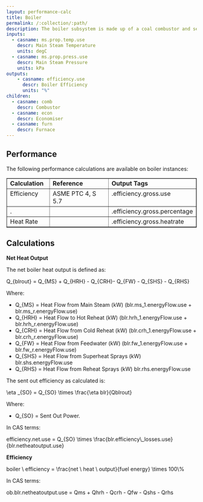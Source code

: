 ```yaml
---
layout: performance-calc
title: Boiler
permalink: /:collection/:path/
description: The boiler subsystem is made up of a coal combustor and several boiler elements that pre-heat water, evaporate it into steam the super heat the steam.
inputs:
  - casname: ms.prop.temp.use
    descr: Main Steam Temperature
    units: degC
  - casname: ms.prop.press.use
    descr: Main Steam Pressure
    units: kPa
outputs:
    - casname: efficiency.use
      descr: Boiler Efficiency
      units: "%"
children:
  - casname: comb
    descr: Combustor
  - casname: econ
    descr: Economiser
  - casname: furn
    descr: Furnace
---
```



<div class="section" id="performance">
<h2>Performance<a class="headerlink" href="#performance" title="Permalink to this headline"></a></h2>
<p>The following performance calculations are available on boiler instances:</p>
<table border="1" class="docutils">
<colgroup>
<col width="23%">
<col width="35%">
<col width="42%">
</colgroup>
<tbody valign="top">
<tr class="row-odd"><td><strong>Calculation</strong></td>
<td><strong>Reference</strong></td>
<td><strong>Output Tags</strong></td>
</tr>
<tr class="row-even"><td>Efficiency</td>
<td>ASME PTC 4, S 5.7</td>
<td>.efficiency.gross.use</td>
</tr>
<tr class="row-odd"><td>.</td>
<td>&nbsp;</td>
<td>.efficiency.gross.percentage</td>
</tr>
<tr class="row-even"><td>Heat Rate</td>
<td>&nbsp;</td>
<td>.efficiency.gross.heatrate</td>
</tr>
</tbody>
</table>
</div>



<div class="section" id="calculations">
<h2>Calculations<a class="headerlink" href="#calculations" title="Permalink to this headline"></a></h2>
<p><strong>Net Heat Output</strong></p>
<p>The net boiler heat output is defined as:</p>
<div class="math">
<p><span class="math">Q_{blrout} = Q_{MS} + Q_{HRH} - Q_{CRH}- Q_{FW} - Q_{SHS} - Q_{RHS}</span></p>
</div><p>Where:</p>
<ul class="simple">
<li><span class="math">Q_{MS}</span> = Heat Flow from Main Steam (kW) (blr.ms_1.energyFlow.use + blr.ms_r.energyFlow.use)</li>
<li><span class="math">Q_{HRH}</span> = Heat Flow to Hot Reheat (kW) (blr.hrh_1.energyFlow.use + blr.hrh_r.energyFlow.use)</li>
<li><span class="math">Q_{CRH}</span> = Heat Flow from Cold Reheat (kW) (blr.crh_1.energyFlow.use + blr.crh_r.energyFlow.use)</li>
<li><span class="math">Q_{FW}</span> = Heat Flow from Feedwater (kW) (blr.fw_1.energyFlow.use + blr.fw_r.energyFlow.use)</li>
<li><span class="math">Q_{SHS}</span> = Heat Flow from Superheat Sprays (kW) blr.shs.energyFlow.use</li>
<li><span class="math">Q_{RHS}</span> = Heat Flow from Reheat Sprays (kW) blr.rhs.energyFlow.use</li>
</ul>
<p>The sent out efficiency as calculated is:</p>
<div class="math">
<p><span class="math">\eta _{SO} = Q_{SO} \times \frac{\eta blr}{Qblrout}</span></p>
</div><p>Where:</p>
<ul class="simple">
<li><span class="math">Q_{SO}</span> = Sent Out Power.</li>
</ul>
<p>In CAS terms:</p>
<div class="math">
<p><span class="math">efficiency.net.use = Q_{SO} \times \frac{blr.efficiency\_losses.use}{blr.netheatoutput.use}</span></p>
</div><p><strong>Efficiency</strong></p>
<div class="math">
<p><span class="math">boiler \ efficiency = \frac{net \ heat \ output}{fuel energy} \times 100\%</span></p>
</div><p>In CAS terms:</p>
<div class="math">
<p><span class="math">ob.blr.netheatoutput.use = Qms + Qhrh - Qcrh - Qfw - Qshs - Qrhs</span></p>
</div></div>
